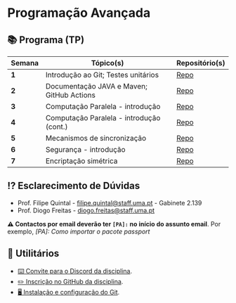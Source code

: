 # Programação Avançada

## 📚 Programa (TP)

| Semana | Tópico(s)                                 | Repositório(s)                                                            |
| ------ | ----------------------------------------- | ------------------------------------------------------------------------- |
| **1**  | Introdução ao Git; Testes unitários       | [Repo](https://github.com/Programacao-Avancada-2223/flight-management)    |
| **2**  | Documentação JAVA e Maven; GitHub Actions | [Repo](https://github.com/Programacao-Avancada-2223/banking-account)      |
| **3**  | Computação Paralela - introdução          | [Repo](https://github.com/Programacao-Avancada-2223/html-stripper)        |
| **4**  | Computação Paralela - introdução (cont.)  | [Repo](https://github.com/Programacao-Avancada-2223/image-filter)         |
| **5**  | Mecanismos de sincronização               | [Repo](https://github.com/Programacao-Avancada-2223/web-server)           |
| **6**  | Segurança - introdução                    | [Repo](https://github.com/Programacao-Avancada-2223/ascii-encryption)     |
| **7**  | Encriptação simétrica                     | [Repo](https://github.com/Programacao-Avancada-2223/symmetric-encryption) |


## ⁉️ Esclarecimento de Dúvidas

- Prof. Filipe Quintal - filipe.quintal@staff.uma.pt - Gabinete 2.139
- Prof. Diogo Freitas - diogo.freitas@staff.uma.pt

**⚠️ Contactos por email deverão ter `[PA]:` no início do assunto email**. Por exemplo, _[PA]: Como importar o pacote
passport_

## 🧰 Utilitários

- [⌨️ Convite para o Discord da disciplina](https://discord.gg/4dZKET89EG).
- [✏️ Inscrição no GitHub da disciplina](https://moodle.cee.uma.pt/2223/mod/feedback/view.php?id=41862).
- [🖥️ Instalação e configuração do Git](https://moodle.cee.uma.pt/2223/mod/resource/view.php?id=39473).  
